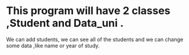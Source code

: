 # This program will have 2 classes ,Student and Data_uni .
We can add students, we can see all of the students and we can change some data ,like name or year of study.
